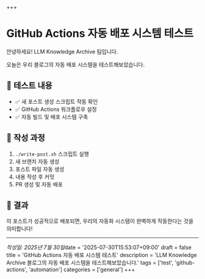 +++

# GitHub Actions 자동 배포 시스템 테스트

안녕하세요! LLM Knowledge Archive 팀입니다.

오늘은 우리 블로그의 자동 배포 시스템을 테스트해보았습니다.

## 🚀 테스트 내용

- ✅ 새 포스트 생성 스크립트 작동 확인
- ✅ GitHub Actions 워크플로우 설정
- ✅ 자동 빌드 및 배포 시스템 구축

## 📝 작성 과정

1. `./write-post.sh` 스크립트 실행
2. 새 브랜치 자동 생성
3. 포스트 파일 자동 생성
4. 내용 작성 후 커밋
5. PR 생성 및 자동 배포

## 🎯 결과

이 포스트가 성공적으로 배포되면, 우리의 자동화 시스템이 완벽하게 작동한다는 것을 의미합니다!

---
*작성일: 2025년 7월 30일*date = '2025-07-30T15:53:07+09:00'
draft = false
title = 'GitHub Actions 자동 배포 시스템 테스트'
description = 'LLM Knowledge Archive 블로그의 자동 배포 시스템을 테스트해보았습니다.'
tags = ['test', 'github-actions', 'automation']
categories = ['general']
+++
